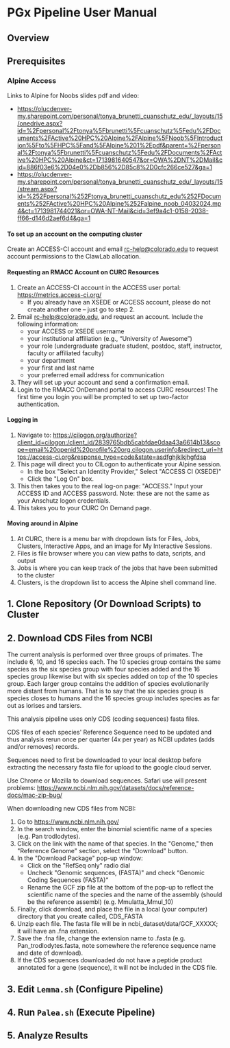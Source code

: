 # PGx Pipeline User Manual
## Overview
## Prerequisites
### Alpine Access
Links to Alpine for Noobs slides pdf and video:
- https://olucdenver-my.sharepoint.com/personal/tonya_brunetti_cuanschutz_edu/_layouts/15/onedrive.aspx?id=%2Fpersonal%2Ftonya%5Fbrunetti%5Fcuanschutz%5Fedu%2FDocuments%2FActive%20HPC%20Alpine%2FAlpine%5FNoob%5FIntroduction%5Fto%5FHPC%5Fand%5FAlpine%201%2Epdf&parent=%2Fpersonal%2Ftonya%5Fbrunetti%5Fcuanschutz%5Fedu%2FDocuments%2FActive%20HPC%20Alpine&ct=1713981640547&or=OWA%2DNT%2DMail&cid=886f03e6%2D04e0%2Db856%2D85c8%2D0cfc266ce527&ga=1
- https://olucdenver-my.sharepoint.com/personal/tonya_brunetti_cuanschutz_edu/_layouts/15/stream.aspx?id=%252Fpersonal%252Ftonya_brunetti_cuanschutz_edu%252FDocuments%252FActive%20HPC%20Alpine%252Falpine_noob_04032024.mp4&ct=1713981744021&or=OWA-NT-Mail&cid=3ef9a4c1-0158-2038-ff66-d146d2aef6d4&ga=1

#### To set up an account on the computing cluster
Create an ACCESS-CI account and email rc-help@colorado.edu to request account
permissions to the ClawLab allocation. 

#### Requesting an RMACC Account on CURC Resources
1. Create an ACCESS-CI account in the ACCESS user portal: https://metrics.access-ci.org/
   - If you already have an XSEDE or ACCESS account, please do not create
   another one – just go to step 2.  
2. Email rc-help@colorado.edu, and request an account. Include the following 
information:
   - your ACCESS or XSEDE username
   - your institutional affiliation (e.g., “University of Awesome”)
   - your role (undergraduate graduate student, postdoc, staff, instructor,
     faculty or affiliated faculty)
   - your department
   - your first and last name
   - your preferred email address for communication  
3. They will set up your account and send a confirmation email.
4. Login to the RMACC OnDemand portal to access CURC resources! The first
   time you login you will be prompted to set up two-factor authentication.

#### Logging in
1. Navigate to: https://cilogon.org/authorize?client_id=cilogon:/client_id/2839765bdb5cabfdae0daa43a6614b13&scope=email%20openid%20profile%20org.cilogon.userinfo&redirect_uri=https://access-ci.org&response_type=code&state=asdfghjklkjhgfdsa
2. This page will direct you to CILogon to authenticate your Alpine session.
   - In the box "Select an Identity Provider," Select "ACCESS CI (XSEDE)"
   - Click the "Log On" box. 
3. This then takes you to the real log-on page: "ACCESS." Input your ACCESS ID
   and ACCESS password. Note: these are not the same as your Anschutz logon
   credentials.
4. This takes you to your CURC On Demand page.

#### Moving around in Alpine
1. At CURC, there is a menu bar with dropdown lists for Files, Jobs,
   Clusters, Interactive Apps, and an image for My Interactive Sessions. 
2. Files is file browser where you can view paths to data, scripts, and output 
3. Jobs is where you can keep track of the jobs that have been submitted to
   the cluster  
4. Clusters, is the dropdown list to access the Alpine shell command line.  

## 1. Clone Repository (Or Download Scripts) to Cluster
## 2. Download CDS Files from NCBI
The current analysis is performed over three groups of primates. The include
6, 10, and 16 species each. The 10 species group contains the same species as
the six species group with four species added and the 16 species group
likewise but with six species added on top of the 10 species group. Each
larger group contains the addition of species evolutionarily more distant
from humans. That is to say that the six species group is species closes to
humans and the 16 species group includes species as far out as lorises and
tarsiers.

This analysis pipeline uses only CDS (coding sequences) fasta files.

CDS files of each species' Reference Sequence need to be updated and thus
analysis rerun once per quarter (4x per year) as NCBI updates (adds and/or
removes) records.

Sequences need to first be downloaded to your local desktop before
extracting the necessary fasta file for upload to the google cloud server.

Use Chrome or Mozilla to download sequences. Safari use will present
problems: https://www.ncbi.nlm.nih.gov/datasets/docs/reference-docs/mac-zip-bug/

When downloading new CDS files from NCBI:

1. Go to https://www.ncbi.nlm.nih.gov/
2. In the search window, enter the binomial scientific name of a species
   (e.g. Pan trodlodytes).
3. Click on the link with the name of that species. In the "Genome," then 
   "Reference Genome" section, select the "Download" button.
4. In the "Download Package" pop-up window:
    - Click on the "RefSeq only" radio dial
    - Uncheck "Genomic sequences, (FASTA)" and check “Genomic Coding
      Sequences (FASTA)”
    - Rename the GCF zip file at the bottom of the pop-up to reflect the
      scientific name of the species and the name of the assembly (should
      be the reference assembl) (e.g. Mmulatta_Mmul_10)
5. Finally, click download, and place the file in a local (your computer)
    directory that you create called, CDS_FASTA
6. Unzip each file. The fasta file will be in ncbi_dataset/data/GCF_XXXXX;
   it will have an .fna extension.
7. Save the .fna file, change the extension name to .fasta (e.g.
    Pan_trodlodytes.fasta, note somewhere the reference sequence name and
    date of download).
8. If the CDS sequences downloaded do not have a peptide product annotated
    for a gene (sequence), it will not be included in the CDS file.


## 3. Edit `Lemma.sh` (Configure Pipeline)
## 4. Run `Palea.sh` (Execute Pipeline)
## 5. Analyze Results